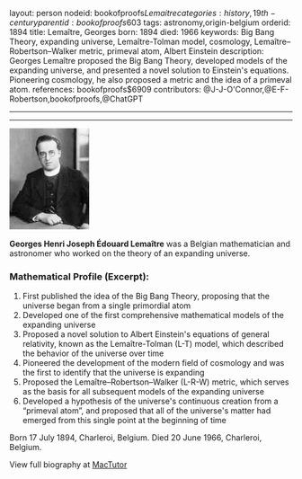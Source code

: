layout: person
nodeid: bookofproofs$Lemaitre
categories: history,19th-century
parentid: bookofproofs$603
tags: astronomy,origin-belgium
orderid: 1894
title: Lemaître, Georges
born: 1894
died: 1966
keywords: Big Bang Theory, expanding universe, Lemaître-Tolman model, cosmology, Lemaître–Robertson–Walker metric, primeval atom, Albert Einstein
description: Georges Lemaître proposed the Big Bang Theory, developed models of the expanding universe, and presented a novel solution to Einstein's equations. Pioneering cosmology, he also proposed a metric and the idea of a primeval atom.
references: bookofproofs$6909
contributors: @J-J-O'Connor,@E-F-Robertson,bookofproofs,@ChatGPT

---



---

![Lemaitre.jpg](https://github.com/bookofproofs/bookofproofs.github.io/blob/main/_sources/_assets/images/portraits/Lemaitre.jpg?raw=true)

**Georges Henri Joseph Édouard Lemaître** was a Belgian mathematician and astronomer who worked on the theory of an expanding universe.

### Mathematical Profile (Excerpt):
1. First published the idea of the Big Bang Theory, proposing that the universe began from a single primordial atom
2. Developed one of the first comprehensive mathematical models of the expanding universe
3. Proposed a novel solution to Albert Einstein's equations of general relativity, known as the Lemaître-Tolman (L-T) model, which described the behavior of the universe over time
4. Pioneered the development of the modern field of cosmology and was the first to identify that the universe is expanding
5. Proposed the Lemaître–Robertson–Walker (L-R-W) metric, which serves as the basis for all subsequent models of the expanding universe
6. Developed a hypothesis of the universe's continuous creation from a “primeval atom”, and proposed that all of the universe's matter had emerged from this single point at the beginning of time

Born 17 July 1894, Charleroi, Belgium. Died 20 June 1966, Charleroi, Belgium.

View full biography at [MacTutor](https://mathshistory.st-andrews.ac.uk/Biographies/Lemaitre/)
